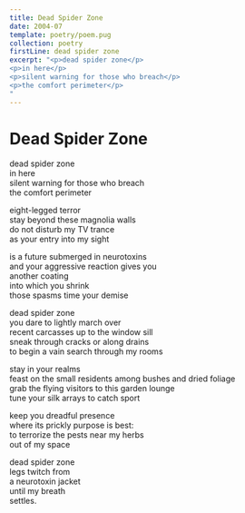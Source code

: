 ```yaml
---
title: Dead Spider Zone
date: 2004-07
template: poetry/poem.pug
collection: poetry
firstLine: dead spider zone
excerpt: "<p>dead spider zone</p>
<p>in here</p>
<p>silent warning for those who breach</p>
<p>the comfort perimeter</p>
"
---
```


# Dead Spider Zone

dead spider zone  
in here  
silent warning for those who breach  
the comfort perimeter  
   
eight-legged terror  
stay beyond these magnolia walls  
do not disturb my TV trance  
as your entry into my sight  
   
is a future submerged in neurotoxins  
and your aggressive reaction gives you  
another coating  
into which you shrink  
those spasms time your demise  
   
dead spider zone  
you dare to lightly march over  
recent carcasses up to the window sill  
sneak through cracks or along drains  
to begin a vain search through my rooms  
   
stay in your realms  
feast on the small residents among bushes and dried foliage  
grab the flying visitors to this garden lounge  
tune your silk arrays to catch sport  
   
keep you dreadful presence  
where its prickly purpose is best:  
to terrorize the pests near my herbs  
out of my space  
   
dead spider zone  
legs twitch from  
a neurotoxin jacket  
until my breath  
settles.  
